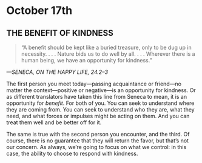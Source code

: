 # October 17th
## THE BENEFIT OF KINDNESS

> “A benefit should be kept like a buried treasure, only to be dug up in necessity. . . . Nature bids us to do well by all. . . . Wherever there is a human being, we have an opportunity for kindness.”

*—SENECA, ON THE HAPPY LIFE, 24.2–3*

The first person you meet today—passing acquaintance or friend—no matter the context—positive or negative—is an opportunity for kindness. Or as different translators have taken this line from Seneca to mean, it is an opportunity for *benefit*. For both of you. You can seek to understand where they are coming from. You can seek to understand who they are, what they need, and what forces or impulses might be acting on them. And you can treat them well and be better off for it.

The same is true with the second person you encounter, and the third. Of course, there is no guarantee that they will return the favor, but that’s not our concern. As always, we’re going to focus on what we control: in this case, the ability to choose to respond with kindness.

